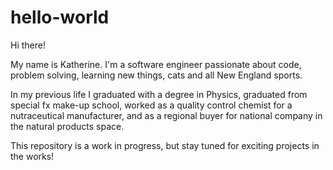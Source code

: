 # hello-world

Hi there!

My name is Katherine. I'm a software engineer passionate about code, problem solving, learning new things, cats and all New England sports. 

In my previous life I graduated with a degree in Physics, graduated from special fx make-up school, worked as a quality control chemist for a nutraceutical manufacturer, and as a regional buyer for national company in the natural products space. 

This repository is a work in progress, but stay tuned for exciting projects in the works!
